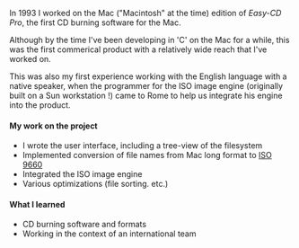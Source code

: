 ---
---
In 1993 I worked on the Mac ("Macintosh" at the time) edition of *Easy-CD Pro*, the first CD burning software for the Mac.

Although by the time I've been developing in 'C' on the Mac for a while, this was the first commerical product with a relatively wide reach that I've worked on.

This was also my first experience working with the English language with a native speaker, when the programmer for the ISO image engine (originally built on a Sun workstation !) came to Rome to help us integrate his engine into the product.

#### My work on the project

- I wrote the user interface, including a tree-view of the filesystem
- Implemented conversion of file names from Mac long format to [ISO 9660](https://en.wikipedia.org/wiki/ISO_9660)
- Integrated the ISO image engine
- Various optimizations (file sorting. etc.)

#### What I learned

- CD burning software and formats
- Working in the context of an international team



